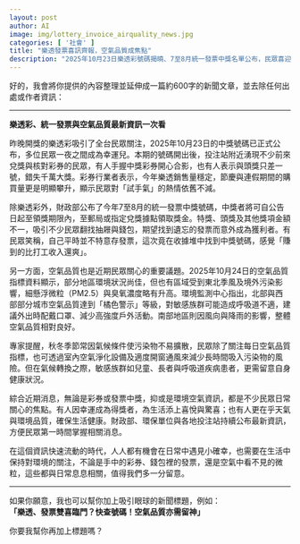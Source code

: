 ```yaml
---
layout: post
author: AI
image: img/lottery_invoice_airquality_news.jpg
categories: [ '社會' ]
title: "樂透發票喜訊齊報，空氣品質成焦點"  
description: "2025年10月23日樂透彩號碼揭曉、7至8月統一發票中獎名單公布，民眾喜迎獎金驚喜；同時最新空氣品質數據顯示部分地區橘色警示，提醒敏感族群注意健康。"  "
---
```

好的，我會將你提供的內容整理並延伸成一篇約600字的新聞文章，並去除任何出處或作者資訊：  

---

**樂透彩、統一發票與空氣品質最新資訊一次看**  

昨晚開獎的樂透彩吸引了全台民眾關注，2025年10月23日的中獎號碼已正式公布，多位民眾一夜之間成為幸運兒。本期的號碼開出後，投注站附近湧現不少前來兌獎與核對彩券的民眾，有人手握中獎彩券開心合影，也有人表示與頭獎只差一號，錯失千萬大獎。彩券行業者表示，今年樂透銷售量穩定，節慶與連假期間的購買量更是明顯攀升，顯示民眾對「試手氣」的熱情依舊不減。  

除樂透彩外，財政部公布了今年7至8月的統一發票中獎號碼，中獎者將可自公告日起至領獎期限內，至郵局或指定兌獎據點領取獎金。特獎、頭獎及其他獎項金額不一，吸引不少民眾翻找抽屜與錢包，期望找到遺忘的發票而意外成為獲利者。有民眾笑稱，自己平時並不特意存發票，這次竟在收據堆中找到中獎號碼，感覺「賺到的比打工收入還爽」。  

另一方面，空氣品質也是近期民眾關心的重要議題。2025年10月24日的空氣品質指標資料顯示，部分地區環境狀況尚佳，但也有區域受到東北季風及境外污染影響，細懸浮微粒（PM2.5）與臭氧濃度略有升高。環境監測中心指出，北部與西部部分城市空氣品質達到「橘色警示」等級，對敏感族群可能造成呼吸道不適，建議外出時配戴口罩、減少高強度戶外活動。南部地區則因風向與降雨的影響，整體空氣品質相對良好。  

專家提醒，秋冬季節常因氣候條件使污染物不易擴散，民眾除了關注每日空氣品質指標，也可透過室內空氣淨化設備及適度開窗通風來減少長時間吸入污染物的風險。但在氣候轉換之際，敏感族群如兒童、長者與呼吸道疾病患者，更需留意自身健康狀況。  

綜合近期消息，無論是彩券或發票中獎，抑或是環境空氣資訊，都是不少民眾日常關心的焦點。有人因幸運成為得獎者，為生活添上喜悅與驚喜；也有人更在乎天氣與環境品質，確保生活健康。財政部、環保單位與各地投注站持續公布最新資訊，方便民眾第一時間掌握相關消息。  

在這個資訊快速流動的時代，人人都有機會在日常中遇見小確幸，也需要在生活中保持對環境的關注，不論是手中的彩券、錢包裡的發票，還是空氣中看不見的微粒，這些都與日常息息相關，值得我們多一分留意。  

---

如果你願意，我也可以幫你加上吸引眼球的新聞標題，例如：  
**「樂透、發票雙喜臨門？快查號碼！空氣品質亦需留神」**  

你要我幫你再加上標題嗎？